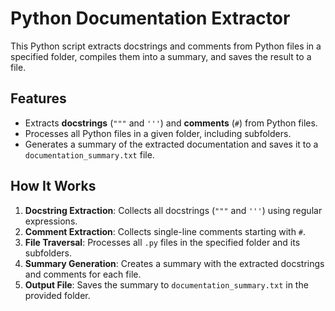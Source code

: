 # Python Documentation Extractor

This Python script extracts docstrings and comments from Python files in a specified folder, compiles them into a summary, and saves the result to a file.

## Features

- Extracts **docstrings** (`"""` and `'''`) and **comments** (`#`) from Python files.
- Processes all Python files in a given folder, including subfolders.
- Generates a summary of the extracted documentation and saves it to a `documentation_summary.txt` file.

## How It Works

1. **Docstring Extraction**: Collects all docstrings (`"""` and `'''`) using regular expressions.
2. **Comment Extraction**: Collects single-line comments starting with `#`.
3. **File Traversal**: Processes all `.py` files in the specified folder and its subfolders.
4. **Summary Generation**: Creates a summary with the extracted docstrings and comments for each file.
5. **Output File**: Saves the summary to `documentation_summary.txt` in the provided folder.
